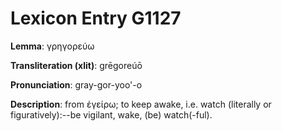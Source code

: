 # Lexicon Entry G1127

**Lemma**: γρηγορεύω

**Transliteration (xlit)**: grēgoreúō

**Pronunciation**: gray-gor-yoo'-o

**Description**:
from ἐγείρω; to keep awake, i.e. watch (literally or figuratively):--be vigilant, wake, (be) watch(-ful).
